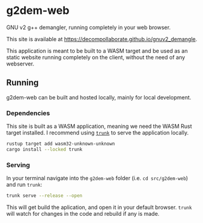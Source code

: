 # g2dem-web

GNU v2 g++ demangler, running completely in your web browser.

This site is available at <https://decompollaborate.github.io/gnuv2_demangle>.

This application is meant to be built to a WASM target and be used as an static
website running completely on the client, without the need of any webserver.

## Running

g2dem-web can be built and hosted locally, mainly for local development.

### Dependencies

This site is built as a WASM application, meaning we need the WASM Rust target
installed. I recommend using [`trunk`](https://trunkrs.dev/) to serve the
application locally.

```bash
rustup target add wasm32-unknown-unknown
cargo install --locked trunk
```

### Serving

In your terminal navigate into the `g2dem-web` folder (i.e.
`cd src/g2dem-web`) and run `trunk`:

```bash
trunk serve --release --open
```

This will get build the aplication, and open it in your default browser. `trunk`
will watch for changes in the code and rebuild if any is made.
